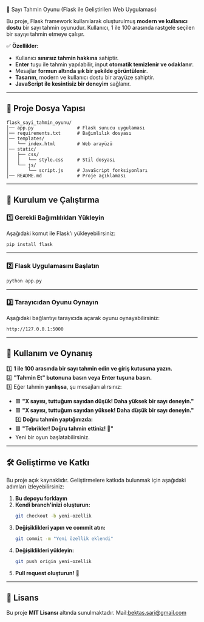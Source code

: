 🎯 Sayı Tahmin Oyunu (Flask ile Geliştirilen Web Uygulaması)

Bu proje, Flask framework kullanılarak oluşturulmuş **modern ve kullanıcı dostu** bir sayı tahmin oyunudur. Kullanıcı, 1 ile 100 arasında rastgele seçilen bir sayıyı tahmin etmeye çalışır.

✅ **Özellikler:**  
- Kullanıcı **sınırsız tahmin hakkına** sahiptir.  
- **Enter** tuşu ile tahmin yapılabilir, input **otomatik temizlenir ve odaklanır**.  
- Mesajlar **formun altında şık bir şekilde görüntülenir**.  
- **Tasarım**, modern ve kullanıcı dostu bir arayüze sahiptir.  
- **JavaScript ile kesintisiz bir deneyim** sağlanır.  

---

## 📂 Proje Dosya Yapısı

```
flask_sayi_tahmin_oyunu/
│── app.py                # Flask sunucu uygulaması  
│── requirements.txt      # Bağımlılık dosyası  
│── templates/
│   └── index.html        # Web arayüzü  
│── static/
│   ├── css/
│   │   └── style.css     # Stil dosyası  
│   └── js/
│       └── script.js     # JavaScript fonksiyonları  
│── README.md             # Proje açıklaması  
```

---

## 🚀 Kurulum ve Çalıştırma

### **1️⃣ Gerekli Bağımlılıkları Yükleyin**  
Aşağıdaki komut ile Flask'ı yükleyebilirsiniz:

```bash
pip install flask
```

---

### **2️⃣ Flask Uygulamasını Başlatın**

```bash
python app.py
```

---

### **3️⃣ Tarayıcıdan Oyunu Oynayın**  
Aşağıdaki bağlantıyı tarayıcıda açarak oyunu oynayabilirsiniz:

```
http://127.0.0.1:5000
```

---

## 🎨 Kullanım ve Oynanış

1️⃣ **1 ile 100 arasında bir sayı tahmin edin ve giriş kutusuna yazın.**  
2️⃣ **"Tahmin Et" butonuna basın veya Enter tuşuna basın.**  
3️⃣ Eğer tahmin **yanlışsa**, şu mesajları alırsınız:  
   - 🟥 **"X sayısı, tuttuğum sayıdan düşük! Daha yüksek bir sayı deneyin."**  
   - 🟥 **"X sayısı, tuttuğum sayıdan yüksek! Daha düşük bir sayı deneyin."**  
4️⃣ **Doğru tahmin yaptığınızda:**  
   - 🟩 **"Tebrikler! Doğru tahmin ettiniz! 🎉"**  
   - Yeni bir oyun başlatabilirsiniz.  

---

## 🛠️ Geliştirme ve Katkı  
Bu proje açık kaynaklıdır. Geliştirmelere katkıda bulunmak için aşağıdaki adımları izleyebilirsiniz:

1. **Bu depoyu forklayın**  
2. **Kendi branch'inizi oluşturun:**  
   ```bash
   git checkout -b yeni-ozellik
   ```
3. **Değişiklikleri yapın ve commit atın:**  
   ```bash
   git commit -m "Yeni özellik eklendi"
   ```
4. **Değişiklikleri yükleyin:**  
   ```bash
   git push origin yeni-ozellik
   ```
5. **Pull request oluşturun!** 🎉  

---

## 📜 Lisans  
Bu proje **MIT Lisansı** altında sunulmaktadır. 
Mail:bektas.sari@gmail.com
